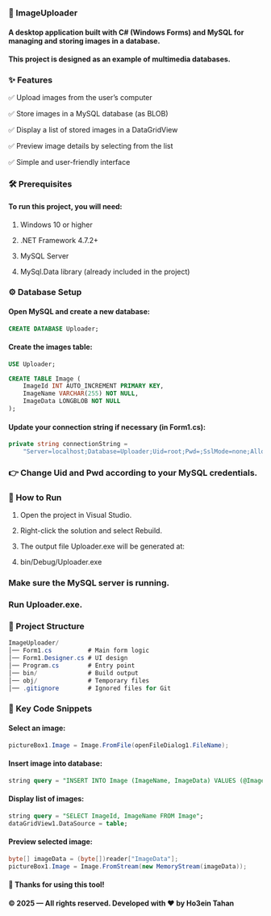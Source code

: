 ### 📸 ImageUploader

#### A desktop application built with C# (Windows Forms) and MySQL for managing and storing images in a database.
#### This project is designed as an example of multimedia databases.

### ✨ Features

✅ Upload images from the user’s computer

✅ Store images in a MySQL database (as BLOB)

✅ Display a list of stored images in a DataGridView

✅ Preview image details by selecting from the list

✅ Simple and user-friendly interface

### 🛠️ Prerequisites

#### To run this project, you will need:

1. Windows 10 or higher

2. .NET Framework 4.7.2+

3. MySQL Server

4. MySql.Data library (already included in the project)

### ⚙️ Database Setup

#### Open MySQL and create a new database:

``` SQL
CREATE DATABASE Uploader;
```


#### Create the images table:

``` SQL
USE Uploader;

CREATE TABLE Image (
    ImageId INT AUTO_INCREMENT PRIMARY KEY,
    ImageName VARCHAR(255) NOT NULL,
    ImageData LONGBLOB NOT NULL
);
```


#### Update your connection string if necessary (in Form1.cs):

``` C#
private string connectionString = 
    "Server=localhost;Database=Uploader;Uid=root;Pwd=;SslMode=none;AllowPublicKeyRetrieval=True;";
```


### 👉 Change Uid and Pwd according to your MySQL credentials.

### 🚀 How to Run

1. Open the project in Visual Studio.

2. Right-click the solution and select Rebuild.

3. The output file Uploader.exe will be generated at:

4. bin/Debug/Uploader.exe


### Make sure the MySQL server is running.

### Run Uploader.exe.

### 📂 Project Structure
``` C#
ImageUploader/
│── Form1.cs          # Main form logic
│── Form1.Designer.cs # UI design
│── Program.cs        # Entry point
│── bin/              # Build output
│── obj/              # Temporary files
│── .gitignore        # Ignored files for Git
```

### 🔑 Key Code Snippets

#### Select an image:

``` C#
pictureBox1.Image = Image.FromFile(openFileDialog1.FileName);
```


#### Insert image into database:

``` SQL
string query = "INSERT INTO Image (ImageName, ImageData) VALUES (@ImageName, @ImageData)";
```


#### Display list of images:

``` SQL
string query = "SELECT ImageId, ImageName FROM Image";
dataGridView1.DataSource = table;
```


#### Preview selected image:

``` C#
byte[] imageData = (byte[])reader["ImageData"];
pictureBox1.Image = Image.FromStream(new MemoryStream(imageData));
```

#### 🙏 Thanks for using this tool!
#### © 2025 — All rights reserved. Developed with ❤️ by Ho3ein Tahan